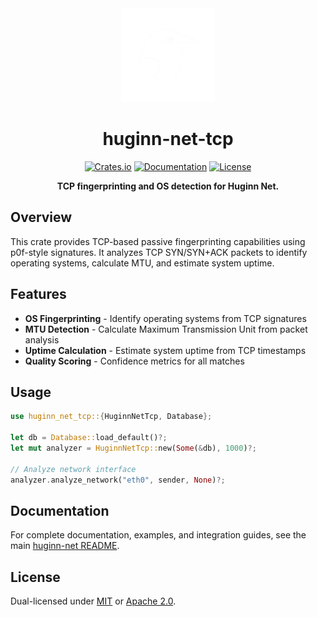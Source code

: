 <div align="center">
  <img src="https://raw.githubusercontent.com/biandratti/huginn-net/master/huginn-net.svg" alt="Huginn Net Logo" width="150"/>
  
  # huginn-net-tcp

  [![Crates.io](https://img.shields.io/crates/v/huginn-net-tcp.svg)](https://crates.io/crates/huginn-net-tcp)
  [![Documentation](https://docs.rs/huginn-net-tcp/badge.svg)](https://docs.rs/huginn-net-tcp)
  [![License](https://img.shields.io/badge/license-MIT%2FApache--2.0-blue.svg)](https://github.com/biandratti/huginn-net#license)

  **TCP fingerprinting and OS detection for Huginn Net.**
</div>

## Overview

This crate provides TCP-based passive fingerprinting capabilities using p0f-style signatures. It analyzes TCP SYN/SYN+ACK packets to identify operating systems, calculate MTU, and estimate system uptime.

## Features

- **OS Fingerprinting** - Identify operating systems from TCP signatures
- **MTU Detection** - Calculate Maximum Transmission Unit from packet analysis  
- **Uptime Calculation** - Estimate system uptime from TCP timestamps
- **Quality Scoring** - Confidence metrics for all matches

## Usage

```rust
use huginn_net_tcp::{HuginnNetTcp, Database};

let db = Database::load_default()?;
let mut analyzer = HuginnNetTcp::new(Some(&db), 1000)?;

// Analyze network interface
analyzer.analyze_network("eth0", sender, None)?;
```

## Documentation

For complete documentation, examples, and integration guides, see the main [huginn-net README](https://github.com/biandratti/huginn-net#readme).

## License

Dual-licensed under [MIT](https://github.com/biandratti/huginn-net/blob/master/LICENSE-MIT) or [Apache 2.0](https://github.com/biandratti/huginn-net/blob/master/LICENSE-APACHE).
